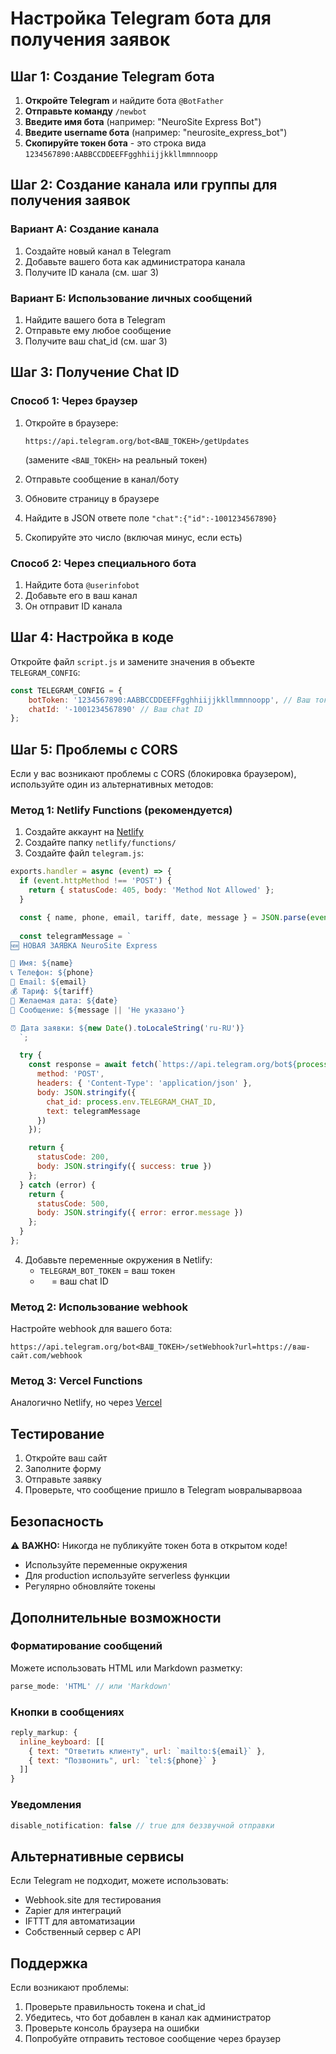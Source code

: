 # Настройка Telegram бота для получения заявок

## Шаг 1: Создание Telegram бота

1. **Откройте Telegram** и найдите бота `@BotFather`
2. **Отправьте команду** `/newbot`
3. **Введите имя бота** (например: "NeuroSite Express Bot")
4. **Введите username бота** (например: "neurosite_express_bot")
5. **Скопируйте токен бота** - это строка вида `1234567890:AABBCCDDEEFFgghhiijjkkllmmnnoopp`

## Шаг 2: Создание канала или группы для получения заявок

### Вариант А: Создание канала
1. Создайте новый канал в Telegram
2. Добавьте вашего бота как администратора канала
3. Получите ID канала (см. шаг 3)

### Вариант Б: Использование личных сообщений
1. Найдите вашего бота в Telegram
2. Отправьте ему любое сообщение
3. Получите ваш chat_id (см. шаг 3)

## Шаг 3: Получение Chat ID

### Способ 1: Через браузер
1. Откройте в браузере:
   ```
   https://api.telegram.org/bot<ВАШ_ТОКЕН>/getUpdates
   ```
   (замените `<ВАШ_ТОКЕН>` на реальный токен)

2. Отправьте сообщение в канал/боту
3. Обновите страницу в браузере
4. Найдите в JSON ответе поле `"chat":{"id":-1001234567890}`
5. Скопируйте это число (включая минус, если есть)

### Способ 2: Через специального бота
1. Найдите бота `@userinfobot`
2. Добавьте его в ваш канал
3. Он отправит ID канала

## Шаг 4: Настройка в коде

Откройте файл `script.js` и замените значения в объекте `TELEGRAM_CONFIG`:

```javascript
const TELEGRAM_CONFIG = {
    botToken: '1234567890:AABBCCDDEEFFgghhiijjkkllmmnnoopp', // Ваш токен
    chatId: '-1001234567890' // Ваш chat ID
};
```

## Шаг 5: Проблемы с CORS

Если у вас возникают проблемы с CORS (блокировка браузером), используйте один из альтернативных методов:

### Метод 1: Netlify Functions (рекомендуется)
1. Создайте аккаунт на [Netlify](https://netlify.com)
2. Создайте папку `netlify/functions/`
3. Создайте файл `telegram.js`:

```javascript
exports.handler = async (event) => {
  if (event.httpMethod !== 'POST') {
    return { statusCode: 405, body: 'Method Not Allowed' };
  }

  const { name, phone, email, tariff, date, message } = JSON.parse(event.body);
  
  const telegramMessage = `
🆕 НОВАЯ ЗАЯВКА NeuroSite Express

👤 Имя: ${name}
📞 Телефон: ${phone}
📧 Email: ${email}
💰 Тариф: ${tariff}
📅 Желаемая дата: ${date}
💬 Сообщение: ${message || 'Не указано'}

⏰ Дата заявки: ${new Date().toLocaleString('ru-RU')}
  `;

  try {
    const response = await fetch(`https://api.telegram.org/bot${process.env.TELEGRAM_BOT_TOKEN}/sendMessage`, {
      method: 'POST',
      headers: { 'Content-Type': 'application/json' },
      body: JSON.stringify({
        chat_id: process.env.TELEGRAM_CHAT_ID,
        text: telegramMessage
      })
    });

    return {
      statusCode: 200,
      body: JSON.stringify({ success: true })
    };
  } catch (error) {
    return {
      statusCode: 500,
      body: JSON.stringify({ error: error.message })
    };
  }
};
```

4. Добавьте переменные окружения в Netlify:
   - `TELEGRAM_BOT_TOKEN` = ваш токен
   - `  ` = ваш chat ID

### Метод 2: Использование webhook
Настройте webhook для вашего бота:
```
https://api.telegram.org/bot<ВАШ_ТОКЕН>/setWebhook?url=https://ваш-сайт.com/webhook
```

### Метод 3: Vercel Functions
Аналогично Netlify, но через [Vercel](https://vercel.com)

## Тестирование

1. Откройте ваш сайт
2. Заполните форму
3. Отправьте заявку
4. Проверьте, что сообщение пришло в Telegram
ыовралыварвоаа
## Безопасность

⚠️ **ВАЖНО:** Никогда не публикуйте токен бота в открытом коде!

- Используйте переменные окружения
- Для production используйте serverless функции
- Регулярно обновляйте токены

## Дополнительные возможности

### Форматирование сообщений
Можете использовать HTML или Markdown разметку:
```javascript
parse_mode: 'HTML' // или 'Markdown'
```

### Кнопки в сообщениях
```javascript
reply_markup: {
  inline_keyboard: [[
    { text: "Ответить клиенту", url: `mailto:${email}` },
    { text: "Позвонить", url: `tel:${phone}` }
  ]]
}
```

### Уведомления
```javascript
disable_notification: false // true для беззвучной отправки
```

## Альтернативные сервисы

Если Telegram не подходит, можете использовать:
- Webhook.site для тестирования
- Zapier для интеграций
- IFTTT для автоматизации
- Собственный сервер с API

## Поддержка

Если возникают проблемы:
1. Проверьте правильность токена и chat_id
2. Убедитесь, что бот добавлен в канал как администратор
3. Проверьте консоль браузера на ошибки
4. Попробуйте отправить тестовое сообщение через браузер 